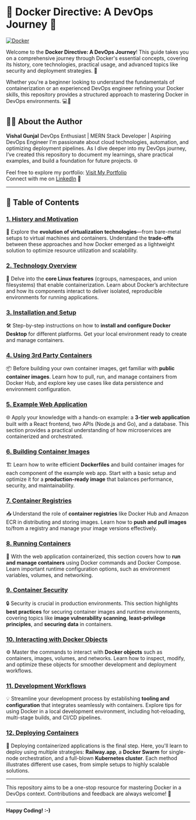 # 🚀 Docker Directive: A DevOps Journey 🐳

[![Docker](https://www.docker.com/wp-content/uploads/2024/07/2400x1260_evergreen-docker-blog_c-980x515.png)](https://www.docker.com)

Welcome to the **Docker Directive: A DevOps Journey**! This guide takes you on a comprehensive journey through Docker's essential concepts, covering its history, core technologies, practical usage, and advanced topics like security and deployment strategies. 🎯

Whether you're a beginner looking to understand the fundamentals of containerization or an experienced DevOps engineer refining your Docker skills, this repository provides a structured approach to mastering Docker in DevOps environments. 💻🚀

## 👨‍💻 About the Author

**Vishal Gunjal**
DevOps Enthusiast | MERN Stack Developer | Aspiring DevOps Engineer
I'm passionate about cloud technologies, automation, and optimizing deployment pipelines. As I dive deeper into my DevOps journey, I’ve created this repository to document my learnings, share practical examples, and build a foundation for future projects. 🌐

Feel free to explore my portfolio: [Visit My Portfolio](https://vishalgunjalswe.vercel.app/)  
Connect with me on [LinkedIn](https://www.linkedin.com/in/vishal-gunjal-) 🤝

---

## 📑 Table of Contents

### [1. History and Motivation](01-history-and-motivation/README.md)  
📜 Explore the **evolution of virtualization technologies**—from bare-metal setups to virtual machines and containers. Understand the **trade-offs** between these approaches and how Docker emerged as a lightweight solution to optimize resource utilization and scalability.

### [2. Technology Overview](02-technology-overview/README.md)  
🔧 Delve into the **core Linux features** (cgroups, namespaces, and union filesystems) that enable containerization. Learn about Docker’s architecture and how its components interact to deliver isolated, reproducible environments for running applications.

### [3. Installation and Setup](03-installation-and-set-up/README.md)  
🛠 Step-by-step instructions on how to **install and configure Docker Desktop** for different platforms. Get your local environment ready to create and manage containers.

### [4. Using 3rd Party Containers](04-using-3rd-party-containers/README.md)  
📦 Before building your own container images, get familiar with **public container images**. Learn how to pull, run, and manage containers from Docker Hub, and explore key use cases like data persistence and environment configuration.

### [5. Example Web Application](05-example-web-application/README.md)  
🌐 Apply your knowledge with a hands-on example: a **3-tier web application** built with a React frontend, two APIs (Node.js and Go), and a database. This section provides a practical understanding of how microservices are containerized and orchestrated.

### [6. Building Container Images](06-building-container-images/README.md)  
🏗 Learn how to write efficient **Dockerfiles** and build container images for each component of the example web app. Start with a basic setup and optimize it for a **production-ready image** that balances performance, security, and maintainability.

### [7. Container Registries](07-container-registries/README.md)  
📥 Understand the role of **container registries** like Docker Hub and Amazon ECR in distributing and storing images. Learn how to **push and pull images** to/from a registry and manage your image versions effectively.

### [8. Running Containers](08-running-containers/README.md)  
🚀 With the web application containerized, this section covers how to **run and manage containers** using Docker commands and Docker Compose. Learn important runtime configuration options, such as environment variables, volumes, and networking.

### [9. Container Security](09-container-security/README.md)  
🔒 Security is crucial in production environments. This section highlights **best practices** for securing container images and runtime environments, covering topics like **image vulnerability scanning**, **least-privilege principles**, and **securing data** in containers.

### [10. Interacting with Docker Objects](10-interacting-with-docker-objects/README.md)  
⚙️ Master the commands to interact with **Docker objects** such as containers, images, volumes, and networks. Learn how to inspect, modify, and optimize these objects for smoother development and deployment workflows.

### [11. Development Workflows](11-development-workflow/README.md)  
💡 Streamline your development process by establishing **tooling and configuration** that integrates seamlessly with containers. Explore tips for using Docker in a local development environment, including hot-reloading, multi-stage builds, and CI/CD pipelines.

### [12. Deploying Containers](12-deploying-containers/README.md)  
🚢 Deploying containerized applications is the final step. Here, you'll learn to deploy using multiple strategies: **Railway.app**, a **Docker Swarm** for single-node orchestration, and a full-blown **Kubernetes cluster**. Each method illustrates different use cases, from simple setups to highly scalable solutions.

---

This repository aims to be a one-stop resource for mastering Docker in a DevOps context. Contributions and feedback are always welcome! 🎉

---

**Happy Coding! :-)**